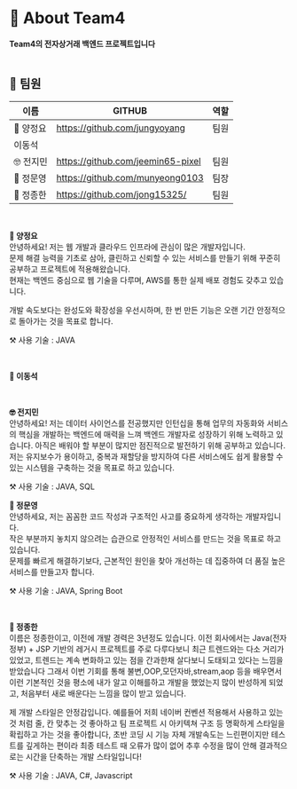 # 👋 About Team4


**Team4의 전자상거래 백엔드 프로젝트입니다**
<br>
<br>

## 👥 팀원

| 이름 | GITHUB | 역할 |
| --- | --- | --- |
| 🦔 양정요 | https://github.com/jungyoyang | 팀원 |
| 이동석 |  |  |
| 🤓 전지민 | https://github.com/jeemin65-pixel | 팀원 |
| 🐨 정문영 | https://github.com/munyeong0103 | 팀장 |
| 🫠 정종한 |  https://github.com/jong15325/  |  팀원  |

<br>

**🦔 양정요**
<br>
안녕하세요! 저는 웹 개발과 클라우드 인프라에 관심이 많은 개발자입니다.  
문제 해결 능력을 기초로 삼아, 클린하고 신뢰할 수 있는 서비스를 만들기 위해 꾸준히 공부하고 프로젝트에 적용해왔습니다.  
현재는 백엔드 중심으로 웹 기술을 다루며, AWS를 통한 실제 배포 경험도 갖추고 있습니다.

개발 속도보다는 완성도와 확장성을 우선시하며, 한 번 만든 기능은 오랜 기간 안정적으로 돌아가는 것을 목표로 합니다.

⚒️ 사용 기술 : JAVA

<br>

**👤 이동석**
<br>

<br>

**🤓 전지민**
<br>
안녕하세요! 저는 데이터 사이언스를 전공했지만 인턴십을 통해
업무의 자동화와 서비스의 핵심을 개발하는 백엔드에 매력을 느껴
백엔드 개발자로 성장하기 위해 노력하고 있습니다.
아직은 배워야 할 부분이 많지만 점진적으로 발전하기 위해 공부하고 있습니다.
저는 유지보수가 용이하고, 중복과 재할당을 방지하여 다른 서비스에도 쉽게 활용할 수 있는 시스템을 구축하는 것을 목표로 하고 있습니다.

⚒️ 사용 기술 : JAVA, SQL



**🐨 정문영**
<br>
안녕하세요, 저는 꼼꼼한 코드 작성과 구조적인 사고를 중요하게 생각하는 개발자입니다. 
<br>
작은 부분까지 놓치지 않으려는 습관으로 안정적인 서비스를 만드는 것을 목표로 하고 있습니다.
<br>
문제를 빠르게 해결하기보다, 근본적인 원인을 찾아 개선하는 데 집중하여 더 품질 높은 서비스를 만들고자 합니다.

⚒️ 사용 기술 : JAVA, Spring Boot

<br>

**🫠 정종한**
<br>
이름은 정종한이고, 이전에 개발 경력은 3년정도 있습니다.
이전 회사에서는 Java(전자정부) + JSP 기반의 레거시 프로젝트를 주로 다루다보니
최근 트렌드와는 다소 거리가 있었고, 트렌드는 계속 변화하고 있는 점을 간과한채 살다보니 도태되고 있다는 느낌을 받았습니다
그래서 이번 기회를 통해 불변,OOP,모던자바,stream,aop 등을 배우면서 
이런 기본적인 것을 평소에 내가 알고 이해를하고 개발을 했었는지 많이 반성하게 되었고, 처음부터 새로 배운다는 느낌을 많이 받고 있습니다.
 
제 개발 스타일은 안정감입니다. 예를들어 저희 네이버 컨벤션 적용해서 사용하고 있는 것 처럼 줄, 칸 맞추는 것 좋아하고
팀 프로젝트 시 아키텍쳐 구조 등 명확하게 스타일을 확립하고 가는 것을 좋아합니다, 초반 코딩 시 기능 자체 개발속도는 느린편이지만 테스트를 깊게하는 편이라
최종 테스트 때 오류가 많이 없어 추후 수정을 많이 안해 결과적으로는 시간을 단축하는 개발 스타일입니다!

⚒️ 사용 기술 : JAVA, C#, Javascript
